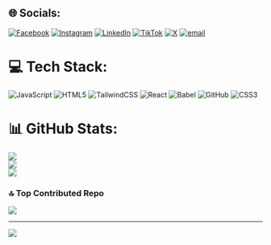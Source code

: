 
## 🌐 Socials:
[![Facebook](https://img.shields.io/badge/Facebook-%231877F2.svg?logo=Facebook&logoColor=white)](https://facebook.com/Danielkamweru) [![Instagram](https://img.shields.io/badge/Instagram-%23E4405F.svg?logo=Instagram&logoColor=white)](https://instagram.com/dankamweru) [![LinkedIn](https://img.shields.io/badge/LinkedIn-%230077B5.svg?logo=linkedin&logoColor=white)](https://linkedin.com/in/Danielkamweru) [![TikTok](https://img.shields.io/badge/TikTok-%23000000.svg?logo=TikTok&logoColor=white)](https://tiktok.com/@dan) [![X](https://img.shields.io/badge/X-black.svg?logo=X&logoColor=white)](https://x.com/DanielKamweru) [![email](https://img.shields.io/badge/Email-D14836?logo=gmail&logoColor=white)](mailto:kamwerudaniel5@gmail.com) 

# 💻 Tech Stack:
![JavaScript](https://img.shields.io/badge/javascript-%23323330.svg?style=for-the-badge&logo=javascript&logoColor=%23F7DF1E) ![HTML5](https://img.shields.io/badge/html5-%23E34F26.svg?style=for-the-badge&logo=html5&logoColor=white) ![TailwindCSS](https://img.shields.io/badge/tailwindcss-%2338B2AC.svg?style=for-the-badge&logo=tailwind-css&logoColor=white) ![React](https://img.shields.io/badge/react-%2320232a.svg?style=for-the-badge&logo=react&logoColor=%2361DAFB) ![Babel](https://img.shields.io/badge/Babel-F9DC3e?style=for-the-badge&logo=babel&logoColor=black) ![GitHub](https://img.shields.io/badge/github-%23121011.svg?style=for-the-badge&logo=github&logoColor=white) ![CSS3](https://img.shields.io/badge/css3-%231572B6.svg?style=for-the-badge&logo=css3&logoColor=white)
# 📊 GitHub Stats:
![](https://github-readme-stats.vercel.app/api?username=danielkamweru&theme=dark&hide_border=false&include_all_commits=false&count_private=false)<br/>
![](https://nirzak-streak-stats.vercel.app/?user=danielkamweru&theme=dark&hide_border=false)<br/>
![](https://github-readme-stats.vercel.app/api/top-langs/?username=danielkamweru&theme=dark&hide_border=false&include_all_commits=false&count_private=false&layout=compact)

### 🔝 Top Contributed Repo
![](https://github-contributor-stats.vercel.app/api?username=danielkamweru&limit=5&theme=dark&combine_all_yearly_contributions=true)

---
[![](https://visitcount.itsvg.in/api?id=danielkamweru&icon=0&color=0)](https://visitcount.itsvg.in)

<!-- Proudly created with GPRM ( https://gprm.itsvg.in ) -->
